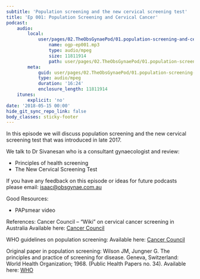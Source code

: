 ```yaml
---
subtitle: 'Population screening and the new cervical screening test'
title: 'Ep 001: Population Screening and Cervical Cancer'
podcast:
    audio:
        local:
            user/pages/02.TheObsGynaePod/01.population-screening-and-cervical-cancer/ogp-ep001.mp3:
                name: ogp-ep001.mp3
                type: audio/mpeg
                size: 11811914
                path: user/pages/02.TheObsGynaePod/01.population-screening-and-cervical-cancer/ogp-ep001.mp3
        meta:
            guid: user/pages/02.TheObsGynaePod/01.population-screening-and-cervical-cancer/ogp-ep001.mp3
            type: audio/mpeg
            duration: '16:24'
            enclosure_length: 11811914
    itunes:
        explicit: 'no'
date: '2018-05-15 00:00'
hide_git_sync_repo_link: false
body_classes: sticky-footer
---
```


In this episode we will discuss population screening and the new cervical screening test that was introduced in late 2017.

We talk to Dr Sivanesan who is a consultant gynaecologist and review:
* Principles of health screening
* The New Cervical Screening Test

If you have any feedback on this episode or ideas for future podcasts please email: isaac@obsgynae.com.au

Good Resources:
* PAPsmear video

References:
Cancer Council – “Wiki” on cervical cancer screening in Australia
Available here: [Cancer Council](https://wiki.cancer.org.au/australia/Guidelines:Cervical_cancer/Screening)

WHO guidelines on population screening:
Available here: [Cancer Council](https://wiki.cancer.org.au/policy/Principles_of_screening#Principles_for_the_introduction_of_population_screening)

Original paper in population screening:
Wilson JM, Jungner G. The principles and practice of screening for disease. Geneva, Switzerland: World Health Organization; 1968. (Public Health Papers no. 34).
Available here: [WHO](http://apps.who.int/iris/handle/10665/37650)